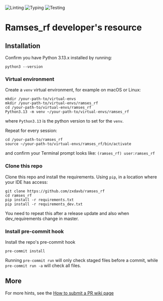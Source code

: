 ![Linting](https://github.com/zxdavb/ramses_rf/actions/workflows/check-lint.yml/badge.svg)
![Typing](https://github.com/zxdavb/ramses_rf/actions/workflows/check-type.yml/badge.svg)
![Testing](https://github.com/zxdavb/ramses_rf/actions/workflows/check-test.yml/badge.svg)

# Ramses_rf developer's resource

## Installation

Confirm you have Python 3.13.x installed by running:
```
python3 --version
```

### Virtual environment

Create a `venv` virtual environment, for example on macOS or Linux:
```
mkdir /your-path-to/virtual-envs
mkdir /your-path-to/virtual-envs/ramses_rf
cd /your-path-to/virtual-envs/ramses_rf
Python3.13 -m venv ~/your-path-to/virtual-envs/ramses_rf
```
where `Python3.13` is the python version to set for the `venv`.

Repeat for every session:
```
cd /your-path-to/ramses_rf
source ~/your-path-to/virtual-envs/ramses_rf/bin/activate
```
and confirm your Terminal prompt looks like:
`(ramses_rf) user:ramses_rf `

### Clone this repo

Clone this repo and install the requirements.
Using `pip`, in a location where your IDE has access:
```
git clone https://github.com/zxdavb/ramses_rf
cd ramses_rf
pip install -r requirements.txt
pip install -r requirements_dev.txt
```

You need to repeat this after a release update and also when dev_requirements change in master.

### Install pre-commit hook
Install the repo's pre-commit hook
```
pre-commit install
```

Running `pre-commit run` will only check staged files before a commit, while
`pre-commit run -a` will check all files.

## More
For more hints, see the [How to submit a PR wiki page](https://github.com/zxdavb/ramses_rf/wiki/How-to-submit-a-PR)
